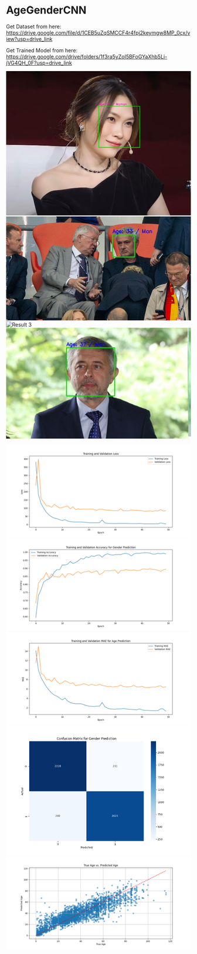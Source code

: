 # AgeGenderCNN


 Get Dataset from here: https://drive.google.com/file/d/1CEB5uZqSMCCF4r4fpj2keymgw8MP_0cx/view?usp=drive_link
 
 Get Trained Model from here: https://drive.google.com/drive/folders/1f3ra5yZoI5BFoGYaXhb5Li-jVG4QH_0F?usp=drive_link

![Result 1](results/mytam.jpg)
![Result 2](results/coach.jpg)
![Result 3](result/family.jpg)
![Result 4](results/georgy.jpg)

![Loss Diagram](diagram/loss_plot.png)
![Accuracy Diagram](diagram/accuracy_plot.png)
![MAE Diagram](diagram/mae_plot.png)
![Gender Predict](diagram/confusion_matrix.png)
![Age Predict](diagram//true_vs_predicted_age.png)